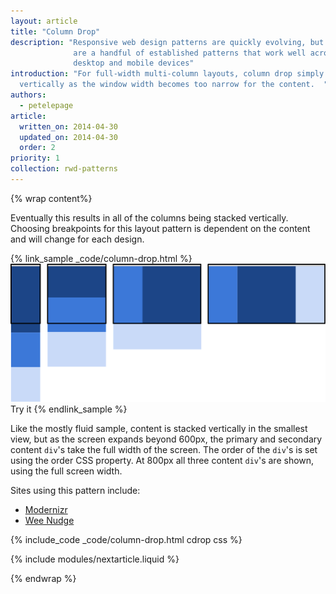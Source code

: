 ```yaml
---
layout: article
title: "Column Drop"
description: "Responsive web design patterns are quickly evolving, but there
              are a handful of established patterns that work well across the
              desktop and mobile devices"
introduction: "For full-width multi-column layouts, column drop simply stacks the columns
  vertically as the window width becomes too narrow for the content.  "
authors:
  - petelepage
article:
  written_on: 2014-04-30
  updated_on: 2014-04-30
  order: 2
priority: 1
collection: rwd-patterns
---
```


{% wrap content%}

Eventually
this results in all of the columns being stacked vertically.  Choosing
breakpoints for this layout pattern is dependent on the content and will change
for each design.

{% link_sample _code/column-drop.html %}
  <img src="imgs/column-drop.svg">
  Try it
{% endlink_sample %}


Like the mostly fluid sample, content is stacked vertically in the smallest
view, but as the screen expands beyond 600px, the primary and secondary content
`div`'s take the full width of the screen.  The order of the `div`'s is set using
the order CSS property.  At 800px all three content `div`'s are shown, using the
full screen width.

Sites using this pattern include:

 * [Modernizr](http://modernizr.com/)
 * [Wee Nudge](http://weenudge.com/)

{% include_code _code/column-drop.html cdrop css %}

{% include modules/nextarticle.liquid %}

{% endwrap %}
